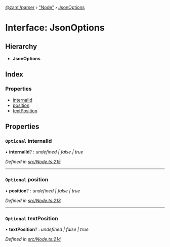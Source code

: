 [@zaml/parser](../README.md) › ["Node"](../modules/_node_.md) › [JsonOptions](_node_.jsonoptions.md)

# Interface: JsonOptions

## Hierarchy

* **JsonOptions**

## Index

### Properties

* [internalId](_node_.jsonoptions.md#optional-internalid)
* [position](_node_.jsonoptions.md#optional-position)
* [textPosition](_node_.jsonoptions.md#optional-textposition)

## Properties

### `Optional` internalId

• **internalId**? : *undefined | false | true*

*Defined in [src/Node.ts:215](https://github.com/nexushubs/zaml-lang/blob/ee5fea7/packages/zaml-parser/src/Node.ts#L215)*

___

### `Optional` position

• **position**? : *undefined | false | true*

*Defined in [src/Node.ts:213](https://github.com/nexushubs/zaml-lang/blob/ee5fea7/packages/zaml-parser/src/Node.ts#L213)*

___

### `Optional` textPosition

• **textPosition**? : *undefined | false | true*

*Defined in [src/Node.ts:214](https://github.com/nexushubs/zaml-lang/blob/ee5fea7/packages/zaml-parser/src/Node.ts#L214)*
